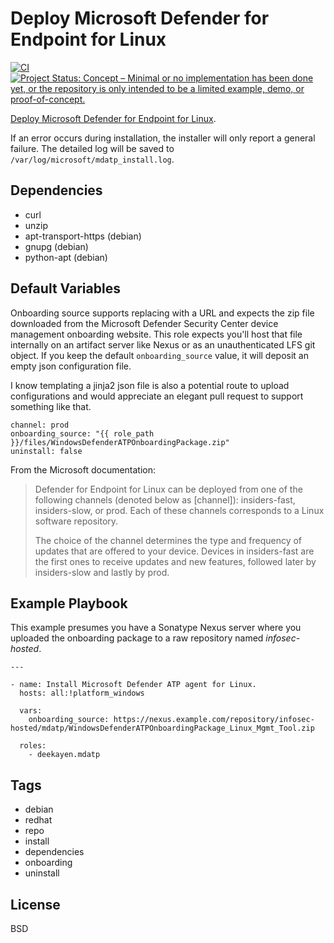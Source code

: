 Deploy Microsoft Defender for Endpoint for Linux
===========

[![CI](https://github.com/deekayen/ansible-role-mdatp/workflows/CI/badge.svg)](https://github.com/deekayen/ansible-role-mdatp/actions?query=workflow%3ACI) [![Project Status: Concept – Minimal or no implementation has been done yet, or the repository is only intended to be a limited example, demo, or proof-of-concept.](https://www.repostatus.org/badges/latest/concept.svg)](https://www.repostatus.org/#concept)

[Deploy Microsoft Defender for Endpoint for Linux](https://docs.microsoft.com/en-us/windows/security/threat-protection/microsoft-defender-atp/linux-install-with-ansible).

If an error occurs during installation, the installer will only report a general failure. The detailed log will be saved to `/var/log/microsoft/mdatp_install.log`.


Dependencies
------------

* curl
* unzip
* apt-transport-https (debian)
* gnupg (debian)
* python-apt (debian)


Default Variables
-----------------

Onboarding source supports replacing with a URL and expects the zip file downloaded from the Microsoft Defender Security Center device management onboarding website. This role expects you'll host that file internally on an artifact server like Nexus or as an unauthenticated LFS git object. If you keep the default `onboarding_source` value, it will deposit an empty json configuration file.

I know templating a jinja2 json file is also a potential route to upload configurations and would appreciate an elegant pull request to support something like that.

    channel: prod
    onboarding_source: "{{ role_path }}/files/WindowsDefenderATPOnboardingPackage.zip"
    uninstall: false

From the Microsoft documentation:

> Defender for Endpoint for Linux can be deployed from one of the following channels (denoted below as [channel]): insiders-fast, insiders-slow, or prod. Each of these channels corresponds to a Linux software repository.
>
> The choice of the channel determines the type and frequency of updates that are offered to your device. Devices in insiders-fast are the first ones to receive updates and new features, followed later by insiders-slow and lastly by prod.


Example Playbook
----------------

This example presumes you have a Sonatype Nexus server where you uploaded the onboarding package to a raw repository named *infosec-hosted*.

    ---

    - name: Install Microsoft Defender ATP agent for Linux.
      hosts: all:!platform_windows

      vars:
        onboarding_source: https://nexus.example.com/repository/infosec-hosted/mdatp/WindowsDefenderATPOnboardingPackage_Linux_Mgmt_Tool.zip

      roles:
        - deekayen.mdatp


Tags
----

* debian
* redhat
* repo
* install
* dependencies
* onboarding
* uninstall

License
-------

BSD
